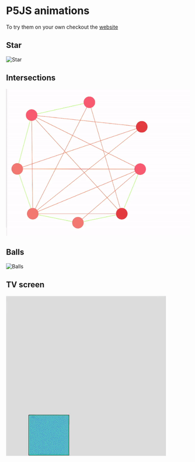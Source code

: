 # P5JS animations
To try them on your own checkout the [website](https://editor.p5js.org/RevelcoS/sketches/)

## Star
![Star](https://github.com/RevelcoS/p5js/blob/master/gifs/star.gif)

## Intersections
![Intersections](https://github.com/RevelcoS/p5js/blob/master/gifs/intersections.gif)

## Balls
![Balls](https://github.com/RevelcoS/p5js/blob/master/gifs/balls.gif)

## TV screen
![TV-screen](https://github.com/RevelcoS/p5js/blob/master/gifs/tv_screen.gif)